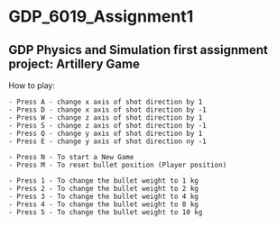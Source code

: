 # GDP_6019_Assignment1
## GDP Physics and Simulation first assignment project: Artillery Game

How to play:
```
- Press A - change x axis of shot direction by 1
- Press D - change x axis of shot direction by -1
- Press W - change z axis of shot direction by 1
- Press S - change z axis of shot direction by -1
- Press Q - change y axis of shot direction by 1
- Press E - change y axis of shot direction ny -1

- Press N - To start a New Game
- Press M - To reset bullet position (Player position)

- Press 1 - To change the bullet weight to 1 kg
- Press 2 - To change the bullet weight to 2 kg
- Press 3 - To change the bullet weight to 4 kg
- Press 4 - To change the bullet weight to 8 kg
- Press 5 - To change the bullet weight to 10 kg
```
